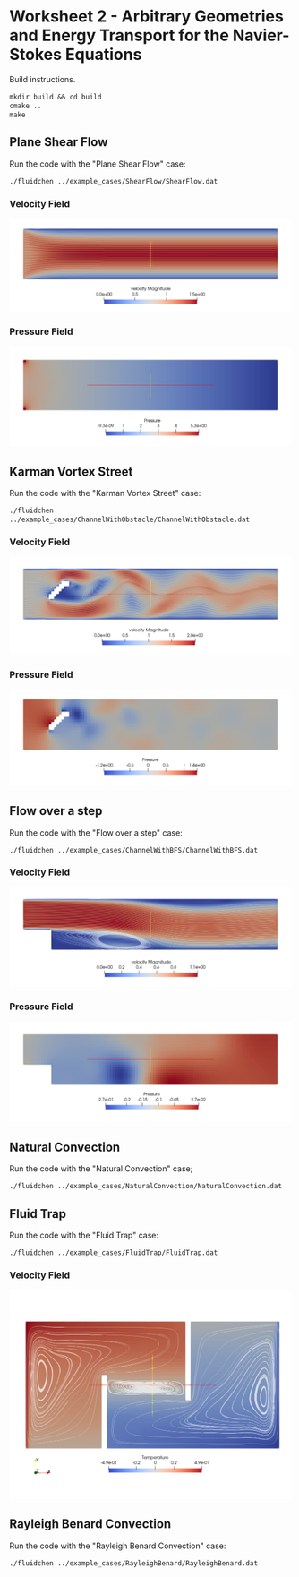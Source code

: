 # Worksheet 2 - Arbitrary Geometries and Energy Transport for the Navier-Stokes Equations

Build instructions.

```shell
mkdir build && cd build
cmake ..
make
```

## Plane Shear Flow

Run the code with the "Plane Shear Flow" case:

```shell
./fluidchen ../example_cases/ShearFlow/ShearFlow.dat
```

### Velocity Field

![Shearflow Velocity](imgs/shearflow_velocity.png)

### Pressure Field

![Velocity Field](imgs/shearflow_pressure.png)

## Karman Vortex Street

Run the code with the "Karman Vortex Street" case:

```shell
./fluidchen ../example_cases/ChannelWithObstacle/ChannelWithObstacle.dat
```

### Velocity Field

![Shearflow Velocity](imgs/karman_velocity.png)

<!-- ### Streamlines
![Velocity Field](imgs/karman_streamlines.png) -->

### Pressure Field

![Velocity Field](imgs/karman_pressure.png)

## Flow over a step

Run the code with the "Flow over a step" case:

```shell
./fluidchen ../example_cases/ChannelWithBFS/ChannelWithBFS.dat
```

### Velocity Field

![Shearflow Velocity](imgs/BFS_velocity.png)

### Pressure Field

![Velocity Field](imgs/BFS_pressure.png)

## Natural Convection

Run the code with the "Natural Convection" case;

```shell
./fluidchen ../example_cases/NaturalConvection/NaturalConvection.dat
```

## Fluid Trap

Run the code with the "Fluid Trap" case:

```shell
./fluidchen ../example_cases/FluidTrap/FluidTrap.dat
```

### Velocity Field

![Shearflow Velocity](imgs/fluidtrap_temp.png)

## Rayleigh Benard Convection

Run the code with the "Rayleigh Benard Convection" case:

```shell
./fluidchen ../example_cases/RayleighBenard/RayleighBenard.dat
```
